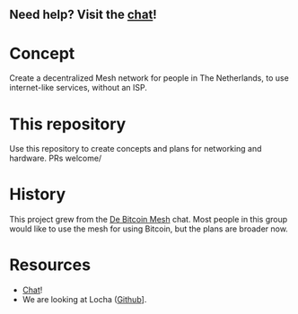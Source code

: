 Need help? Visit the [chat](https://t.me/DeBitcoinMesh)!
--------------------------------------------------------



# Concept
Create a decentralized Mesh network for people in The Netherlands, to use internet-like services, without an ISP.

# This repository
Use this repository to create concepts and plans for networking and hardware. PRs welcome/

# History
This project grew from the [De Bitcoin Mesh](https://t.me/DeBitcoinMesh) chat. 
Most people in this group would like to use the mesh for using Bitcoin, but the plans are broader now.

# Resources
* [Chat](https://t.me/DeBitcoinMesh)!
* We are looking at Locha ([Github](https://github.com/btcven/locha)].
